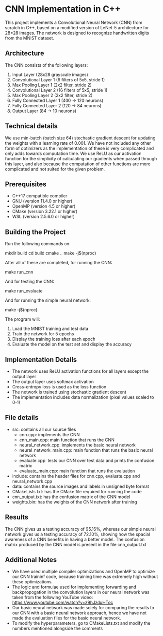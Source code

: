 # CNN Implementation in C++

This project implements a Convolutional Neural Network (CNN) from scratch in C++, based on a modified version of LeNet-5 architecture for 28*28 images. The network is designed to recognize handwritten digits from the MNIST dataset.

## Architecture

The CNN consists of the following layers:
1. Input Layer (28x28 grayscale images)
2. Convolutional Layer 1 (6 filters of 5x5, stride 1)
3. Max Pooling Layer 1 (2x2 filter, stride 2)
4. Convolutional Layer 2 (16 filters of 5x5, stride 1)
5. Max Pooling Layer 2 (2x2 filter, stride 2)
6. Fully Connected Layer 1 (400 -> 120 neurons)
7. Fully Connected Layer 2 (120 -> 84 neurons)
8. Output Layer (84 -> 10 neurons)

## Technical details

We use min-batch (batch size 64) stochastic gradient descent for updating the weights with a learning rate of 0.001. We have not included any other form of optimizers as the implementation of these is very complicated and only adds towards computation time. We use ReLU as our activation function for the simplicity of calculating our gradients when passed through this layer, and also because the computation of other functions are more complicated and not suited for the given problem.

## Prerequisites

- C++17 compatible compiler
- GNU (version 11.4.0 or higher)
- OpenMP (version 4.5 or higher)
- CMake (version 3.22.1 or higher)
- WSL (version 2.5.6.0 or higher)

## Building the Project

Run the following commands on 

mkdir build
cd build
cmake ..
make -j$(nproc)

After all of these are completed, for running the CNN:

make run_cnn

And for testing the CNN:

make run_evaluate

And for running the simple neural network:

make -j$(nproc)

The program will:
1. Load the MNIST training and test data
2. Train the network for 5 epochs
3. Display the training loss after each epoch
4. Evaluate the model on the test set and display the accuracy

## Implementation Details

- The network uses ReLU activation functions for all layers except the output layer
- The output layer uses softmax activation
- Cross-entropy loss is used as the loss function
- The network is trained using stochastic gradient descent
- The implementation includes data normalization (pixel values scaled to 0-1)

## File details

- src: contains all our source files
   - cnn.cpp: implements the CNN
   - cnn_main.cpp: main function that runs the CNN
   - neural_network.cpp: implements the basic neural network
   - neural_network_main.cpp: main function that runs the basic neural network
   - evaluate.cpp: tests our CNN over test data and prints the confusion matrix
   - evaluate_main.cpp: main function that runs the evaluation
- include: contains the header files for cnn.cpp, evaluate.cpp and neural_network.cpp
- data: contains the source images and labels in unsigned byte format
- CMakeLists.txt: has the CMake file required for running the code
- cnn_output.txt: has the confusion matrix of the CNN model
- weights.bin: has the weights of the CNN network after training

## Results

The CNN gives us a testing accuracy of 95.16%, whereas our simple neural network gives us a testing accuracy of 72.10%, showing how the spacial awareness of a CNN benefits in having a better model. The confusion matrix produced by the CNN model is present in the file cnn_output.txt

## Additional Notes

- We have used multiple compiler optimizations and OpenMP to optimize our CNN traininf code, because training time was extremely high without these optimizations.
- The logic and formulae used for implementing forwarding and backpropogation in the convolution layers in our neural network was taken from the following YouTube video: https://www.youtube.com/watch?v=z9hJzduHToc
- Our basic neural network was made solely for comparing the results to our CNN with a basic neural network approach, hence we have not made the evaluation files for the basic neural network.
- To modify the hyperparameters, go to CMakeLists.txt and modify the numbers mentioned alongside the comments